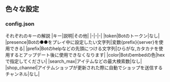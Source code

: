 ## 色々な設定

### config.json
それぞれのキーの解説
|キー|説明|その他|
|-|-|-|
|token|Botのトークン|なし|
|presence|Botの●●をプレイ中に設定したい文字列|変数{prefix}{server}を使用できる|
|prefix|Botのhelpなどの先頭につける文字列|ひらがな,カタカナを使用するとアップデート後に使用できなくなります|
|color|Botのembedの色|hexで指定してください|
|search_max|アイテムなどの最大検索数|なし|
|shop_channel|アイテムショップが更新された際に自動でショップを送信するチャンネル|なし|
